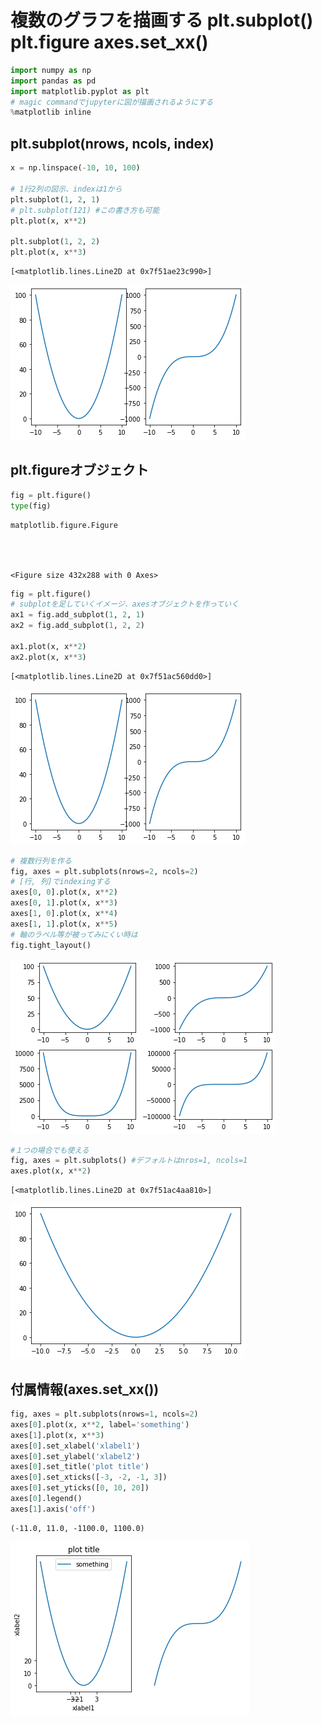 # 複数のグラフを描画する plt.subplot() plt.figure axes.set_xx()


```python
import numpy as np
import pandas as pd
import matplotlib.pyplot as plt
# magic commandでjupyterに図が描画されるようにする
%matplotlib inline
```

## plt.subplot(nrows, ncols, index)


```python
x = np.linspace(-10, 10, 100)

# 1行2列の図示、indexは1から
plt.subplot(1, 2, 1)
# plt.subplot(121) #この書き方も可能
plt.plot(x, x**2)

plt.subplot(1, 2, 2)
plt.plot(x, x**3)
```




    [<matplotlib.lines.Line2D at 0x7f51ae23c990>]




![png](output_3_1.png)


## plt.figureオブジェクト


```python
fig = plt.figure()
type(fig)
```




    matplotlib.figure.Figure




    <Figure size 432x288 with 0 Axes>



```python
fig = plt.figure()
# subplotを足していくイメージ．axesオブジェクトを作っていく
ax1 = fig.add_subplot(1, 2, 1)
ax2 = fig.add_subplot(1, 2, 2)

ax1.plot(x, x**2)
ax2.plot(x, x**3)
```




    [<matplotlib.lines.Line2D at 0x7f51ac560dd0>]




![png](output_6_1.png)



```python
# 複数行列を作る
fig, axes = plt.subplots(nrows=2, ncols=2)
# [行, 列]でindexingする
axes[0, 0].plot(x, x**2)
axes[0, 1].plot(x, x**3)
axes[1, 0].plot(x, x**4)
axes[1, 1].plot(x, x**5)
# 軸のラベル等が被ってみにくい時は
fig.tight_layout()
```


![png](output_7_0.png)



```python
#１つの場合でも使える
fig, axes = plt.subplots() #デフォルトはnros=1, ncols=1
axes.plot(x, x**2)
```




    [<matplotlib.lines.Line2D at 0x7f51ac4aa810>]




![png](output_8_1.png)


## 付属情報(axes.set_xx())


```python
fig, axes = plt.subplots(nrows=1, ncols=2)
axes[0].plot(x, x**2, label='something')
axes[1].plot(x, x**3)
axes[0].set_xlabel('xlabel1')
axes[0].set_ylabel('xlabel2')
axes[0].set_title('plot title')
axes[0].set_xticks([-3, -2, -1, 3])
axes[0].set_yticks([0, 10, 20])
axes[0].legend()
axes[1].axis('off')
```




    (-11.0, 11.0, -1100.0, 1100.0)




![png](output_10_1.png)

